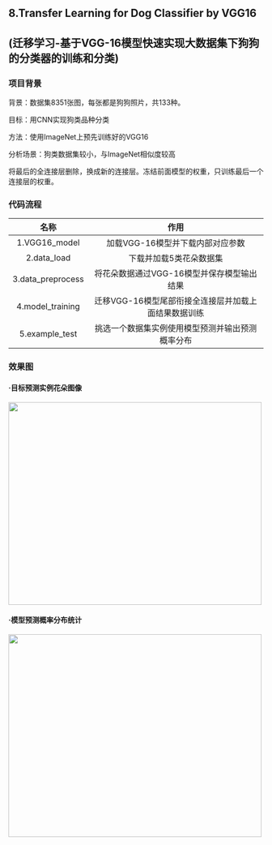 ## 8.Transfer Learning for Dog Classifier by VGG16
## (迁移学习-基于VGG-16模型快速实现大数据集下狗狗的分类器的训练和分类)

### 项目背景
>  

背景：数据集8351张图，每张都是狗狗照片，共133种。

目标：用CNN实现狗类品种分类

方法：使用ImageNet上预先训练好的VGG16

分析场景：狗类数据集较小，与ImageNet相似度较高

将最后的全连接层删除，换成新的连接层。冻结前面模型的权重，只训练最后一个连接层的权重。

  
### 代码流程
|名称|作用|
|:-------------:|:-------------:|
|1.VGG16_model|加载VGG-16模型并下载内部对应参数|
|2.data_load|下载并加载5类花朵数据集|
|3.data_preprocess|将花朵数据通过VGG-16模型并保存模型输出结果|
|4.model_training|迁移VGG-16模型尾部衔接全连接层并加载上面结果数据训练|
|5.example_test|挑选一个数据集实例使用模型预测并输出预测概率分布|

### 效果图
#### ·目标预测实例花朵图像
<img width="500" height="400" src="./images/example.png"/>

#### ·模型预测概率分布统计
<img width="500" height="400" src="./images/prediction.png"/>
